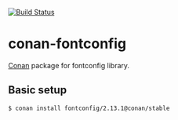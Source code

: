 [![Build Status](https://travis-ci.org/conan-community/conan-fontconfig.svg)](https://travis-ci.org/conan-community/conan-fontconfig)


# conan-fontconfig


[Conan](https://bintray.com/conan-community/conan/fontconfig%3Aconan) package for fontconfig 
library.


## Basic setup

    $ conan install fontconfig/2.13.1@conan/stable
    
